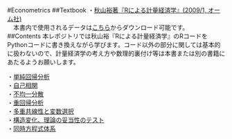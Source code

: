 #Econometrics
##Textbook
・[秋山裕著『Rによる計量経済学』(2009/1, オーム社)](http://www.amazon.co.jp/R%E3%81%AB%E3%82%88%E3%82%8B%E8%A8%88%E9%87%8F%E7%B5%8C%E6%B8%88%E5%AD%A6-%E7%A7%8B%E5%B1%B1-%E8%A3%95/dp/4274067483/ref=sr_1_2?ie=UTF8&qid=1429458038&sr=8-2&keywords=R%E3%81%AB%E3%82%88%E3%82%8B%E8%A8%88%E9%87%8F%E7%B5%8C%E6%B8%88)  
　本書内で使用されるデータは[こちら](http://www.ohmsha.co.jp/data/link/978-4-274-06748-8/)からダウンロード可能です。  
##Contents
本レポジトリでは秋山裕『Rによる計量経済学』のRコードをPythonコードに書き換えながら学びます。コード以外の部分に関しては基本的に扱わないので、計量経済学の考え方や数理的裏付け等は本書または別の書籍にあたるようお願いします。  

・[単純回帰分析](http://nbviewer.ipython.org/github/ogaway/Econometrics/blob/master/OLS.ipynb)  
・[自己相関](http://nbviewer.ipython.org/github/ogaway/Econometrics/blob/master/AutoCorrelation.ipynb)  
・[不均一分散](http://nbviewer.ipython.org/github/ogaway/Econometrics/blob/master/Heteroscedasticity.ipynb)  
・[重回帰分析](http://nbviewer.ipython.org/github/ogaway/Econometrics/blob/master/MultipleRegression.ipynb)  
・[多重共線性と変数選択](http://nbviewer.ipython.org/github/ogaway/Econometrics/blob/master/MultiCollinearity.ipynb)  
・[構造変化、理論の妥当性のテスト](http://nbviewer.ipython.org/github/ogaway/Econometrics/blob/master/Dummy.ipynb)  
・[同時方程式体系](http://nbviewer.ipython.org/github/ogaway/Econometrics/blob/master/SimultaneousEquation.ipynb)  

